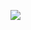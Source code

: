 [//]: # (> # Lottie)

[//]: # ()
[//]: # (```markdown)

[//]: # (![]&#40;Lottie>>test.json&#41;)

[//]: # (```)

[//]: # (![]&#40;Lottie>>test.json&#41;)

[//]: # ()
[//]: # (![]&#40;test.json&#41;)

[//]: # (> # 视频)

[//]: # ()
[//]: # (```markdown)

[//]: # (![]&#40;Bilibili>>aid=367712632&bvid=BV1h94y1w7oN&cid=1378297337&#41;)

[//]: # (![]&#40;Youtube>>7-SOwxpZQNI?si=kIsQSilGNjMiNomZ&#41;)

[//]: # ()
[//]: # (```)

[//]: # ()
[//]: # (![]&#40;Bilibili>>aid=367712632&bvid=BV1h94y1w7oN&cid=1378297337&#41;)

[//]: # (![]&#40;Youtube>>7-SOwxpZQNI?si=kIsQSilGNjMiNomZ&#41;)


![](Notability>>files/20250223.note)